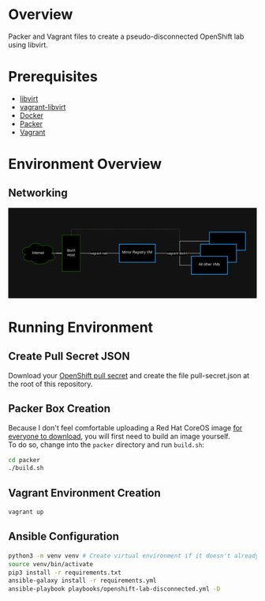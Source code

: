 # Overview

Packer and Vagrant files to create a pseudo-disconnected OpenShift lab using libvirt.

# Prerequisites

- [libvirt](https://wiki.archlinux.org/title/libvirt)
- [vagrant-libvirt](https://vagrant-libvirt.github.io/vagrant-libvirt/)
- [Docker](https://docs.docker.com/engine/install/)
- [Packer](https://developer.hashicorp.com/packer/install)
- [Vagrant](https://developer.hashicorp.com/vagrant/docs/installation)

# Environment Overview

## Networking

![libvirt networking](./doc/libvirt%20networking.png "libvirt networking")

# Running Environment

## Create Pull Secret JSON

Download your [OpenShift pull secret](https://console.redhat.com/openshift/install/pull-secret) and create the file pull-secret.json at the root of this repository.

## Packer Box Creation

Because I don't feel comfortable uploading a Red Hat CoreOS image [for everyone to download](https://app.vagrantup.com/boxes/search), you will first need to build an image yourself.  
To do so, change into the `packer` directory and run `build.sh`:

```bash
cd packer
./build.sh
```

## Vagrant Environment Creation

```bash
vagrant up
```

## Ansible Configuration

```bash
python3 -m venv venv # Create virtual environment if it doesn't already exist
source venv/bin/activate
pip3 install -r requirements.txt
ansible-galaxy install -r requirements.yml
ansible-playbook playbooks/openshift-lab-disconnected.yml -D
```
